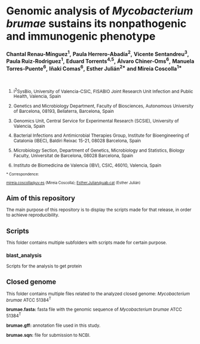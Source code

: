 # Genomic analysis of _Mycobacterium brumae_ sustains its nonpathogenic and immunogenic phenotype  
__Chantal Renau-Mínguez<sup>1</sup>,__ 
__Paula Herrero-Abadía<sup>2</sup>,__ 
__Vicente Sentandreu<sup>3</sup>,__ 
__Paula Ruiz-Rodriguez<sup>1</sup>,__ 
__Eduard Torrents<sup>4,5</sup>,__ 
__Álvaro Chiner-Oms<sup>6</sup>,__ 
__Manuela Torres-Puente<sup>6</sup>,__ 
__Iñaki Comas<sup>6</sup>,__ 
__Esther Julián<sup>2*</sup>__
__and Mireia Coscolla<sup>1*</sup>__

<br>
<sub>

1. I<sup>2</sup>SysBio, University of Valencia-CSIC, FISABIO Joint Research Unit Infection and Public Health, Valencia, Spain  

2. Genetics and Microbiology Department, Faculty of Biosciences, Autonomous University of Barcelona, 08193, Bellaterra, Barcelona, Spain 

3. Genomics Unit, Central Service for Experimental Research (SCSIE), University of Valencia, Spain  

4. Bacterial Infections and Antimicrobial Therapies Group, Institute for Bioengineering of Catalonia (IBEC), Baldiri Reixac 15-21, 08028 Barcelona, Spain  

5. Microbiology Section, Department of Genetics, Microbiology and Statistics, Biology Faculty, Universitat de Barcelona, 08028 Barcelona, Spain  

6. Instituto de Biomedicina de Valencia (IBV), CSIC, 46010, Valencia, Spain  </sub>

<sub> * Correspondence:  <sub>

<sub> mireia.coscolla@uv.es (Mireia Coscolla); Esther.Julian@uab.cat (Esther Julián) <sub>

## Aim of  this repository
The main purpose of this repository is to display the scripts made for that release, in order to achieve reproducibility.

## Scripts
This folder contains multiple subfolders with scripts made for certain purpose.
### blast_analysis
Scripts for the analysis to get protein 
## Closed genome
This folder contains multiple files related to the analyzed closed genome: *Mycobacterium brumae* ATCC 51384<sup>T</sup>  

__brumae.fasta:__ fasta file with the genomic sequence of *Mycobacterium brumae* ATCC 51384<sup>T</sup>  

__brumae.gff:__ annotation file used in this study.  

__brumae.sqn:__ file for submission to NCBI.  